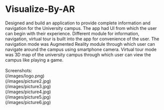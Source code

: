 # Visualize-By-AR
Designed and build an application to provide complete information and navigation for the University campus. The app had UI from which the user can begin with their experience. Different module for information, navigation, virtual tour is built into the app for convenience of the user. The navigation mode was Augmented Reality module through which user can navigate around the campus using smartphone camera. Virtual tour mode was 3D map of the university campus through which user can view the campus like playing a game.
\
\
Screenshots:
\
(/images/logo.png)
\
(/images/picture2.jpg)
\
(/images/picture3.jpg)
\
(/images/picture4.jpg)
\
(/images/picture5.jpg)
\
(/images/picture6.jpg)

